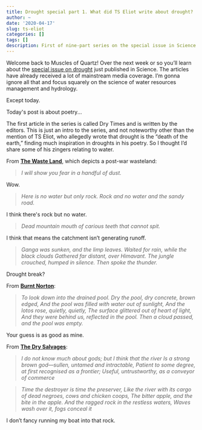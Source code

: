 ```yaml
---
title: Drought special part 1. What did TS Eliot write about drought? 
author: ~
date: '2020-04-17'
slug: ts-eliot
categories: []
tags: []
description: First of nine-part series on the special issue in Science.
---
```

Welcome back to Muscles of Quartz! Over the next week or so you’ll learn about the [special issue on drought](https://science.sciencemag.org/content/368/6488) just published in Science. The articles have already received a lot of mainstream media coverage. I’m gonna ignore all that and focus squarely on the science of water resources management and hydrology.

Except today.

Today's post is about poetry...

The first article in the series is called Dry Times and is written by the editors. This is just an intro to the series, and not noteworthy other than the mention of TS Eliot, who allegedly wrote that drought is the “death of the earth,” finding much inspiration in droughts in his poetry. So I thought I’d share some of his zingers relating to water.

From [**The Waste Land**](https://www.poetryfoundation.org/poems/47311/the-waste-land), which depicts a post-war wasteland:

> *I will show you fear in a handful of dust.*

Wow.

> *Here is no water but only rock. Rock and no water and the sandy road.*

I think there's rock but no water.

> *Dead mountain mouth of carious teeth that cannot spit.*

I think that means the catchment isn’t generating runoff.

> *Ganga was sunken, and the limp leaves.
Waited for rain, while the black clouds Gathered far distant, over Himavant.
The jungle crouched, humped in silence.
Then spoke the thunder.*

Drought break?


From [**Burnt Norton**](http://www.davidgorman.com/4quartets/1-norton.htm):

> *To look down into the drained pool.
Dry the pool, dry concrete, brown edged,
And the pool was filled with water out of sunlight,
And the lotos rose, quietly, quietly,
The surface glittered out of heart of light,
And they were behind us, reflected in the pool.
Then a cloud passed, and the pool was empty.*

Your guess is as good as mine.


From [**The Dry Salvages**](http://www.davidgorman.com/4quartets/3-salvages.htm):

> *I do not know much about gods; but I think that the river
Is a strong brown god—sullen, untamed and intractable,
Patient to some degree, at first recognised as a frontier;
Useful, untrustworthy, as a conveyor of commerce*

> *Time the destroyer is time the preserver,
Like the river with its cargo of dead negroes, cows and chicken coops,
The bitter apple, and the bite in the apple.
And the ragged rock in the restless waters,
Waves wash over it, fogs conceal it*

I don’t fancy running my boat into that rock.